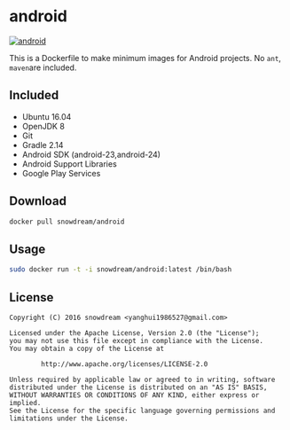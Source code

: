# android
[![android](http://dockeri.co/image/snowdream/android)](https://hub.docker.com/r/snowdream/android/)

This is a Dockerfile to make minimum images for Android projects.
No `ant`, `maven`are included.

## Included
* Ubuntu 16.04
* OpenJDK 8
* Git
* Gradle 2.14
* Android SDK (android-23,android-24)
* Android Support Libraries
* Google Play Services

## Download
```bash
docker pull snowdream/android
```

## Usage
```bash
sudo docker run -t -i snowdream/android:latest /bin/bash
```

## License
```
Copyright (C) 2016 snowdream <yanghui1986527@gmail.com>

Licensed under the Apache License, Version 2.0 (the "License");
you may not use this file except in compliance with the License.
You may obtain a copy of the License at

        http://www.apache.org/licenses/LICENSE-2.0

Unless required by applicable law or agreed to in writing, software
distributed under the License is distributed on an "AS IS" BASIS,
WITHOUT WARRANTIES OR CONDITIONS OF ANY KIND, either express or implied.
See the License for the specific language governing permissions and
limitations under the License.
```
